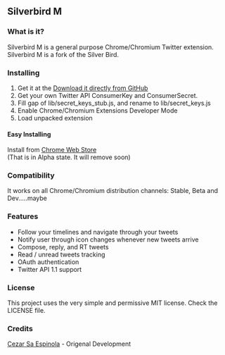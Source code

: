 ## Silverbird M ##

### What is it? ###

Silverbird M is a general purpose Chrome/Chromium Twitter extension.  
Silverbird M is a fork of the Silver Bird.

### Installing ###

1. Get it at the [Download it directly from GitHub](https://github.com/studioddtonline/Silverbird-M)
2. Get your own Twitter API ConsumerKey and ConsumerSecret.
3. Fill gap of lib/secret_keys_stub.js, and rename to lib/secret_keys.js
4. Enable Chrome/Chromium Extensions Developer Mode
5. Load unpacked extension

#### Easy Installing ####

Install from [Chrome Web Store](https://chrome.google.com/webstore/detail/silverbird-m/gopipemgedcleeegndifdeddpemopeda)  
\(That is in Alpha state. It will remove soon\)

### Compatibility ###

It works on all Chrome/Chromium distribution channels: Stable, Beta and Dev.....maybe

### Features ###

* Follow your timelines and navigate through your tweets
* Notify user through icon changes whenever new tweets arrive
* Compose, reply, and RT tweets
* Read / unread tweets tracking
* OAuth authentication
* Twitter API 1.1 support

### License ###

This project uses the very simple and permissive MIT license. Check the LICENSE file.

### Credits ###

[Cezar Sa Espinola](http://cezarsa.github.com/) - Origenal Development
